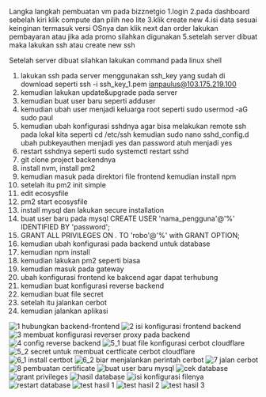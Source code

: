 Langka langkah pembuatan vm pada bizznetgio 1.login 2.pada dashboard sebelah kiri klik compute dan pilih neo lite 3.klik create new 4.isi data sesuai keinginan termasuk versi OSnya dan klik next dan order lakukan pembayaran atau jika ada promo silahkan digunakan 5.setelah server dibuat maka lakukan ssh atau create new ssh

Setelah server dibuat silahkan lakukan command pada linux shell

1. lakukan ssh pada server menggunakan ssh_key yang sudah di download seperti ssh -i ssh_key_1.pem ianpaulus@103.175.219.100
2. kemudian lakukan update&upgrade pada server
3. kemudian buat user baru seperti adduser
4. kemudian ubah user menjadi keluarga root seperti sudo usermod -aG sudo paul
5. kemudian ubah konfigurasi sshdnya agar bisa melakukan remote ssh pada lokal kita seperti cd /etc/ssh kemudian sudo nano sshd_config.d ubah pubkeyauthen menjadi yes dan password atuh menjadi yes
6. restart sshdnya seperti sudo systemctl restart sshd
7. git clone project backendnya
8. install nvm, install pm2
9. kemudian masuk pada direktori file frontend kemudian install npm
10. setelah itu pm2 init simple
11. edit ecosysfile
12. pm2 start ecosysfile
13. install mysql dan lakukan secure installation
14. buat user baru pada mysql CREATE USER 'nama_pengguna'@'%' IDENTIFIED BY 'password';
15.  GRANT ALL PRIVILEGES ON *.* TO 'robo'@'%' with GRANT OPTION;
16.  kemudian ubah konfigurasi pada backend untuk database
17.  kemudian npm install
18.  kemudian lakukan pm2 seperti biasa
19.  kemudian masuk pada gateway
20.  ubah konfigurasi frontend ke bakcend agar dapat terhubung
21.  kemudian buat konfigurasi reverse backend
22.  kemudian buat file secret
23.  setelah itu jalankan cerbot
24.  kemudian jalankan aplikasi

    
![1 hubungkan backend-frontend](https://github.com/sinambela99/devops-19-dumbways/assets/80032508/09adf502-2fa0-4f73-8598-c48fa8e14972)
![2 isi konfigurasi frontend backend](https://github.com/sinambela99/devops-19-dumbways/assets/80032508/3146fd9f-d838-40a1-a4cf-55c792eda493)
![3 membuat konfigurasi reverser proxy pada backend](https://github.com/sinambela99/devops-19-dumbways/assets/80032508/6481dbfb-8f3c-4809-9f5e-f4255ac26392)
![4 config reverse backend](https://github.com/sinambela99/devops-19-dumbways/assets/80032508/ab5ea2fa-a4d9-449a-b836-7879c5087dfa)
![5_1 buat file konfigurasi cerbot cloudflare](https://github.com/sinambela99/devops-19-dumbways/assets/80032508/e38dc458-90ff-4a12-8b91-8312b655511d)
![5_2 secret untuk membuat certficate cerbot cloudflare](https://github.com/sinambela99/devops-19-dumbways/assets/80032508/f536f225-8993-49d4-854f-010b41111020)
![6_1 install certbot](https://github.com/sinambela99/devops-19-dumbways/assets/80032508/26bd5e75-2299-493f-b412-5033ca045f86)
![6_2 biar menjalankan perintah cerbot ](https://github.com/sinambela99/devops-19-dumbways/assets/80032508/561a8243-a5db-4d67-bab3-b6943e882841)
![7 jalan cerbot](https://github.com/sinambela99/devops-19-dumbways/assets/80032508/eb5065d8-c704-4957-8304-765e8e403b2e)
![8 pembuatan certificate](https://github.com/sinambela99/devops-19-dumbways/assets/80032508/17ce1253-f9ee-43e0-a2ca-1e790ed9a141)
![buat user baru mysql](https://github.com/sinambela99/devops-19-dumbways/assets/80032508/90d241c6-6320-4f76-9c8a-5d4c19a7c9b8)
![cek database](https://github.com/sinambela99/devops-19-dumbways/assets/80032508/28f4b721-df0d-48c4-8916-e3077a88cb5a)
![grant privileges](https://github.com/sinambela99/devops-19-dumbways/assets/80032508/d6539c2d-4df8-479f-ba35-958d12a87305)
![hasil database](https://github.com/sinambela99/devops-19-dumbways/assets/80032508/7976e83e-7074-481f-b607-101c6ae7318c)
![isi konfigurasi filenya](https://github.com/sinambela99/devops-19-dumbways/assets/80032508/d2981335-d3cd-44eb-9f74-8a8cd862ac80)
![restart database](https://github.com/sinambela99/devops-19-dumbways/assets/80032508/91c090bb-9e36-4ac5-92fe-5e2214fdf8c1)
![test hasil 1](https://github.com/sinambela99/devops-19-dumbways/assets/80032508/a4f1d2d9-36eb-4632-885e-a7ef1af322f5)
![test hasil 2](https://github.com/sinambela99/devops-19-dumbways/assets/80032508/dc740bff-3efe-429b-bb4b-3c87fd3530cd)
![test hasil 3](https://github.com/sinambela99/devops-19-dumbways/assets/80032508/50c80fd4-25e9-4e80-93dd-526d43c9f0b7)

